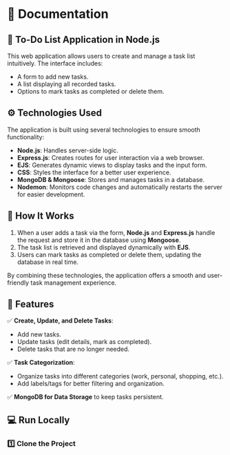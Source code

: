 # 📖 Documentation  

## 📝 To-Do List Application in Node.js  

This web application allows users to create and manage a task list intuitively. The interface includes:  
- A form to add new tasks.  
- A list displaying all recorded tasks.  
- Options to mark tasks as completed or delete them.  

## ⚙️ Technologies Used  
The application is built using several technologies to ensure smooth functionality:  
- **Node.js**: Handles server-side logic.  
- **Express.js**: Creates routes for user interaction via a web browser.  
- **EJS**: Generates dynamic views to display tasks and the input form.  
- **CSS**: Styles the interface for a better user experience.  
- **MongoDB & Mongoose**: Stores and manages tasks in a database.  
- **Nodemon**: Monitors code changes and automatically restarts the server for easier development.  

## 🚀 How It Works  
1. When a user adds a task via the form, **Node.js** and **Express.js** handle the request and store it in the database using **Mongoose**.  
2. The task list is retrieved and displayed dynamically with **EJS**.  
3. Users can mark tasks as completed or delete them, updating the database in real time.  

By combining these technologies, the application offers a smooth and user-friendly task management experience.  

## 🎯 Features  
✅ **Create, Update, and Delete Tasks**:  
   - Add new tasks.  
   - Update tasks (edit details, mark as completed).  
   - Delete tasks that are no longer needed.  

✅ **Task Categorization**:  
   - Organize tasks into different categories (work, personal, shopping, etc.).  
   - Add labels/tags for better filtering and organization.  

✅ **MongoDB for Data Storage** to keep tasks persistent.  

## 💻 Run Locally  
### 1️⃣ Clone the Project  
```bash

